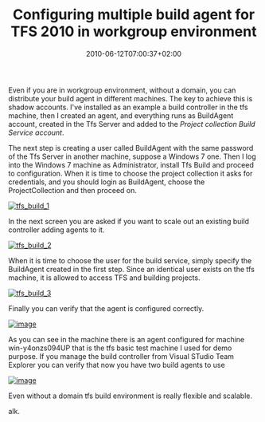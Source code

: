 ﻿---
title: "Configuring multiple build agent for TFS 2010 in workgroup environment"
description: ""
date: 2010-06-12T07:00:37+02:00
draft: false
tags: [TFS Build]
categories: [Tfs]
---
Even if you are in workgroup environment, without a domain, you can distribute your build agent in different machines. The key to achieve this is shadow accounts. I've installed as an example a build controller in the tfs machine, then I created an agent, and everything runs as BuildAgent account, created in the Tfs Server and added to the *Project collection Build Service account*.

The next step is creating a user called BuildAgent with the same password of the Tfs Server in another machine, suppose a Windows 7 one. Then I log into the Windows 7 machine as Administrator, install Tfs Build and proceed to configuration. When it is time to choose the project collection it asks for credentials, and you should login as BuildAgent, choose the ProjectCollection and then proceed on.

[![tfs_build_1](https://www.codewrecks.com/blog/wp-content/uploads/2010/06/tfs_build_1_thumb.png "tfs_build_1")](https://www.codewrecks.com/blog/wp-content/uploads/2010/06/tfs_build_1.png)

In the next screen you are asked if you want to scale out an existing build controller adding agents to it.

[![tfs_build_2](https://www.codewrecks.com/blog/wp-content/uploads/2010/06/tfs_build_2_thumb.png "tfs_build_2")](https://www.codewrecks.com/blog/wp-content/uploads/2010/06/tfs_build_2.png)

When it is time to choose the user for the build service, simply specify the BuildAgent created in the first step. Since an identical user exists on the tfs machine, it is allowed to access TFS and building projects.

[![tfs_build_3](https://www.codewrecks.com/blog/wp-content/uploads/2010/06/tfs_build_3_thumb.png "tfs_build_3")](https://www.codewrecks.com/blog/wp-content/uploads/2010/06/tfs_build_3.png)

Finally you can verify that the agent is configured correctly.

[![image](https://www.codewrecks.com/blog/wp-content/uploads/2010/06/image_thumb19.png "image")](https://www.codewrecks.com/blog/wp-content/uploads/2010/06/image19.png)

As you can see in the machine there is an agent configured for machine win-y4onzs094UP that is the tfs basic test machine I used for demo purpose. If you manage the build controller from Visual STudio Team Explorer you can verify that now you have two build agents to use

[![image](https://www.codewrecks.com/blog/wp-content/uploads/2010/06/image_thumb20.png "image")](https://www.codewrecks.com/blog/wp-content/uploads/2010/06/image20.png)

Even without a domain tfs build environment is really flexible and scalable.

alk.
